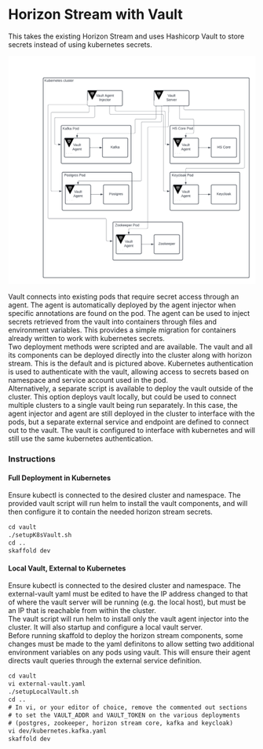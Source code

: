 # Horizon Stream with Vault


This takes the existing Horizon Stream and uses Hashicorp Vault to store
secrets instead of using kubernetes secrets.

![Horizon Stream With Vault Agent](horizonStreamWithVaultAgent.png)

Vault connects into existing pods that require secret access through an agent. The agent
is automatically deployed by the
agent injector when specific annotations are found on the pod. The agent can be
used to inject secrets retrieved from the vault into containers through files and
environment variables. This provides a simple migration for containers already
written to work with kubernetes secrets.
\
Two deployment methods were scripted and are available. The vault and all its components can
be deployed directly into the cluster along with horizon stream. This is the
default and is pictured above. Kubernetes authentication is used to authenticate
with the vault, allowing access to secrets based on namespace and service account used in the pod.
\
Alternatively, a separate script is available
to deploy the vault outside of the cluster. This option deploys vault locally, but
could be used to connect multiple clusters to a single vault being run separately.
In this case, the agent injector and agent are still deployed in the cluster to
interface with the pods, but a separate external service and endpoint are defined
to connect out to the vault. The vault is configured to interface with kubernetes
and will still use the same kubernetes authentication.

### Instructions 

#### Full Deployment in Kubernetes
Ensure kubectl is connected to the desired cluster and namespace. The provided vault
script will run helm to install the vault components, and will then configure it to contain
the needed horizon stream secrets.
```
cd vault
./setupK8sVault.sh
cd ..
skaffold dev
```

#### Local Vault, External to Kubernetes
Ensure kubectl is connected to the desired cluster and namespace.
The external-vault yaml must be edited to have the IP address changed
to that of where the vault server will be running (e.g. the local host),
but must be an IP that is reachable from within the cluster.
\
The vault script will run helm to install only the vault agent injector into the cluster.
It will also startup and configure a local vault server.
\
Before running skaffold to deploy the horizon stream components, some
changes must be made to the yaml definitons to allow setting two additional
environment variables on any pods using vault. This will ensure their agent
directs vault queries through the external service definition.
```
cd vault
vi external-vault.yaml
./setupLocalVault.sh
cd ..
# In vi, or your editor of choice, remove the commented out sections
# to set the VAULT_ADDR and VAULT_TOKEN on the various deployments
# (postgres, zookeeper, horizon stream core, kafka and keycloak)
vi dev/kubernetes.kafka.yaml
skaffold dev
```

